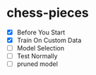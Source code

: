 # chess-pieces

* [x] Before You Start
* [x] Train On Custom Data
* [ ] Model Selection
* [ ] Test Normally
* [ ] pruned model
